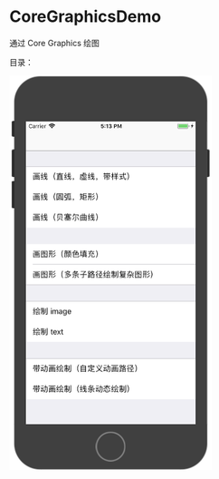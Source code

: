 # CoreGraphicsDemo
通过 Core Graphics 绘图

目录：

![ScreenShot](https://github.com/Xiaoye220/Demos/blob/master/CoreGraphicsDemo/ScreenShot/ScreenShot.png)
